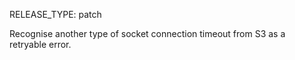 RELEASE_TYPE: patch

Recognise another type of socket connection timeout from S3 as a retryable error.